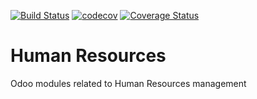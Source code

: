 [![Build Status](https://travis-ci.org/kenvac/odoo-hr.svg?branch=10)](https://travis-ci.org/kenvac/odoo-hr)
[![codecov](https://codecov.io/gh/kenvac/odoo-hr/branch/10.0/graph/badge.svg)](https://codecov.io/gh/kenvac/odoo-hr)
[![Coverage Status](https://coveralls.io/repos/github/kenvac/odoo-hr/badge.svg?branch=10.0)](https://coveralls.io/github/kenvac/odoo-hr?branch=10.0)

Human Resources
===============

Odoo modules related to Human Resources management
